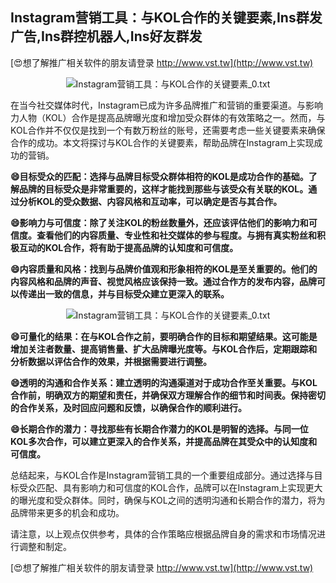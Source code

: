 ## **Instagram营销工具：与KOL合作的关键要素,Ins群发广告,Ins群控机器人,Ins好友群发**

[😍想了解推广相关软件的朋友请登录 http://www.vst.tw](http://www.vst.tw)

 <center><img src="https://vst.tw/MP4/tuiguang/png/3.png" alt="Instagram营销工具：与KOL合作的关键要素_0.txt"></center>

在当今社交媒体时代，Instagram已成为许多品牌推广和营销的重要渠道。与影响力人物（KOL）合作是提高品牌曝光度和增加受众群体的有效策略之一。然而，与KOL合作并不仅仅是找到一个有数万粉丝的账号，还需要考虑一些关键要素来确保合作的成功。本文将探讨与KOL合作的关键要素，帮助品牌在Instagram上实现成功的营销。

**😄目标受众的匹配：选择与品牌目标受众群体相符的KOL是成功合作的基础。了解品牌的目标受众是非常重要的，这样才能找到那些与该受众有关联的KOL。通过分析KOL的受众数据、内容风格和互动率，可以确定是否与其合作。**

**😄影响力与可信度：除了关注KOL的粉丝数量外，还应该评估他们的影响力和可信度。查看他们的内容质量、专业性和社交媒体的参与程度。与拥有真实粉丝和积极互动的KOL合作，将有助于提高品牌的认知度和可信度。**

**😄内容质量和风格：找到与品牌价值观和形象相符的KOL是至关重要的。他们的内容风格和品牌的声音、视觉风格应该保持一致。通过合作方的发布内容，品牌可以传递出一致的信息，并与目标受众建立更深入的联系。**

 <center><img src="https://vst.tw/MP4/tuiguang/png/3.png" alt="Instagram营销工具：与KOL合作的关键要素_0.txt"></center>

**😄可量化的结果：在与KOL合作之前，要明确合作的目标和期望结果。这可能是增加关注者数量、提高销售量、扩大品牌曝光度等。与KOL合作后，定期跟踪和分析数据以评估合作的效果，并根据需要进行调整。**

**😄透明的沟通和合作关系：建立透明的沟通渠道对于成功合作至关重要。与KOL合作前，明确双方的期望和责任，并确保双方理解合作的细节和时间表。保持密切的合作关系，及时回应问题和反馈，以确保合作的顺利进行。**

**😄长期合作的潜力：寻找那些有长期合作潜力的KOL是明智的选择。与同一位KOL多次合作，可以建立更深入的合作关系，并提高品牌在其受众中的认知度和可信度。**

总结起来，与KOL合作是Instagram营销工具的一个重要组成部分。通过选择与目标受众匹配、具有影响力和可信度的KOL合作，品牌可以在Instagram上实现更大的曝光度和受众群体。同时，确保与KOL之间的透明沟通和长期合作的潜力，将为品牌带来更多的机会和成功。

请注意，以上观点仅供参考，具体的合作策略应根据品牌自身的需求和市场情况进行调整和制定。

[😍想了解推广相关软件的朋友请登录 http://www.vst.tw](http://www.vst.tw)



